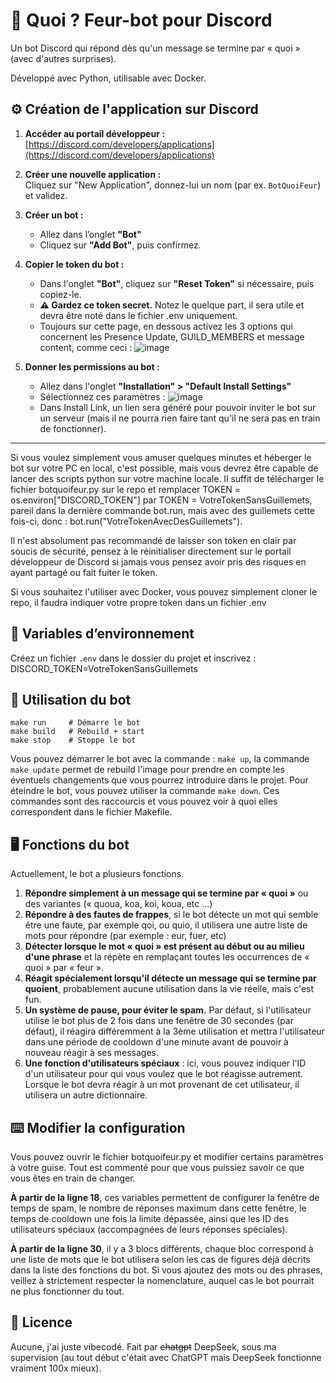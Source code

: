 
# 🤖 Quoi ? Feur-bot pour Discord

Un bot Discord qui répond dès qu'un message se termine par « quoi » (avec d'autres surprises).

Développé avec Python, utilisable avec Docker.

## ⚙️ Création de l'application sur Discord

1. **Accéder au portail développeur :**  
   [https://discord.com/developers/applications](https://discord.com/developers/applications)

2. **Créer une nouvelle application :**  
   Cliquez sur "New Application", donnez-lui un nom (par ex. `BotQuoiFeur`) et validez.

3. **Créer un bot :**  
   - Allez dans l’onglet **"Bot"**
   - Cliquez sur **"Add Bot"**, puis confirmez.

4. **Copier le token du bot :**  
   - Dans l'onglet **"Bot"**, cliquez sur **"Reset Token"** si nécessaire, puis copiez-le.
   - **⚠️ Gardez ce token secret.** Notez le quelque part, il sera utile et devra être noté dans le fichier .env uniquement.
   - Toujours sur cette page, en dessous activez les 3 options qui concernent les Presence Update, GUILD_MEMBERS et message content, comme ceci : ![image](https://github.com/user-attachments/assets/ea1a9c6b-4daa-47fa-95b4-a95d3f23558a)


5. **Donner les permissions au bot :**  
   - Allez dans l'onglet **"Installation" > "Default Install Settings"**
   - Sélectionnez ces paramètres : ![image](https://github.com/user-attachments/assets/0067c7be-1ccb-45d4-8ba4-d4651fd4577d)
   - Dans Install Link, un lien sera généré pour pouvoir inviter le bot sur un serveur (mais il ne pourra rien faire tant qu'il ne sera pas en train de fonctionner).


---

Si vous voulez simplement vous amuser quelques minutes et héberger le bot sur votre PC en local, c'est possible, mais vous devrez être capable de lancer des scripts python sur votre machine locale. Il suffit de télécharger le fichier botquoifeur.py sur le repo et remplacer TOKEN = os.environ["DISCORD_TOKEN"] par TOKEN = VotreTokenSansGuillemets, pareil dans la dernière commande bot.run, mais avec des guillemets cette fois-ci, donc : bot.run("VotreTokenAvecDesGuillemets").

Il n'est absolument pas recommandé de laisser son token en clair par soucis de sécurité, pensez à le réinitialiser directement sur le portail développeur de Discord si jamais vous pensez avoir pris des risques en ayant partagé ou fait fuiter le token.


Si vous souhaitez l'utiliser avec Docker, vous pouvez simplement cloner le repo, il faudra indiquer votre propre token dans un fichier .env

## 🔐 Variables d’environnement

Créez un fichier `.env` dans le dossier du projet et inscrivez : DISCORD_TOKEN=VotreTokenSansGuillemets


## 🤖 Utilisation du bot

```
make run     # Démarre le bot
make build   # Rebuild + start
make stop    # Stoppe le bot
```

Vous pouvez démarrer le bot avec la commande : `make up`, la commande `make update` permet de rebuild l'image pour prendre en compte les éventuels changements que vous pourrez introduire dans le projet.
Pour éteindre le bot, vous pouvez utiliser la commande `make down`. Ces commandes sont des raccourcis et vous pouvez voir à quoi elles correspondent dans le fichier Makefile.


## 🖥️ Fonctions du bot

Actuellement, le bot a plusieurs fonctions.

 1. **Répondre simplement à un message qui se termine par « quoi »** ou des variantes (« quoua, koa, koi, koua, etc ...)
 2. **Répondre à des fautes de frappes**, si le bot détecte un mot qui semble être une faute, par exemple qoi, ou quio, il utilisera une autre liste de mots pour répondre (par exemple : eur, fuer, etc)
 3. **Détecter lorsque le mot « quoi » est présent au début ou au milieu d'une phrase** et la répète en remplaçant toutes les occurrences de « quoi » par « feur ».
 4. **Réagit spécialement lorsqu'il détecte un message qui se termine par quoient**, probablement aucune utilisation dans la vie réelle, mais c'est fun.
 5. **Un système de pause, pour éviter le spam.** Par défaut, si l'utilisateur utilise le bot plus de 2 fois dans une fenêtre de 30 secondes (par défaut), il réagira différemment à la 3ème utilisation et mettra l'utilisateur dans une période de cooldown d'une minute avant de pouvoir à nouveau réagir à ses messages.
 6. **Une fonction d'utilisateurs spéciaux** : ici, vous pouvez indiquer l'ID d'un utilisateur pour qui vous voulez que le bot réagisse autrement. Lorsque le bot devra réagir à un mot provenant de cet utilisateur, il utilisera un autre dictionnaire.

## ⌨️ Modifier la configuration

Vous pouvez ouvrir le fichier botquoifeur.py et modifier certains paramètres à votre guise. Tout est commenté pour que vous puissiez savoir ce que vous êtes en train de changer.

**À partir de la ligne 18**, ces variables permettent de configurer la fenêtre de temps de spam, le nombre de réponses maximum dans cette fenêtre, le temps de cooldown une fois la limite dépassée, ainsi que les ID des utilisateurs spéciaux (accompagnées de leurs réponses spéciales).

**À partir de la ligne 30**, il y a 3 blocs différents, chaque bloc correspond à une liste de mots que le bot utilisera selon les cas de figures déjà décrits dans la liste des fonctions du bot. Si vous ajoutez des mots ou des phrases, veillez à strictement respecter la nomenclature, auquel cas le bot pourrait ne plus fonctionner du tout.



## 📕 Licence
Aucune, j'ai juste vibecodé. Fait par ~~chatgpt~~ DeepSeek, sous ma supervision (au tout début c'était avec ChatGPT mais DeepSeek fonctionne vraiment 100x mieux).
